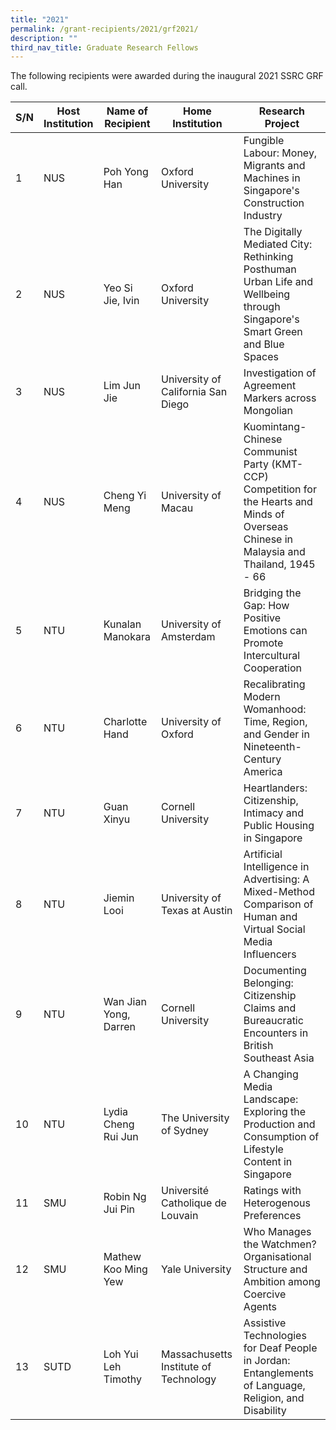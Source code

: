 ```yaml
---
title: "2021"
permalink: /grant-recipients/2021/grf2021/
description: ""
third_nav_title: Graduate Research Fellows
---
```


The following recipients were awarded during the inaugural 2021 SSRC GRF call. 

| S/N | Host Institution | Name of Recipient | Home Institution | Research Project
| -------- | -------- | -------- |-------- |-------- |
| 1    | NUS     | Poh Yong Han   | Oxford University | Fungible Labour: Money, Migrants and Machines in Singapore's Construction Industry |
|2   | NUS | Yeo Si Jie, Ivin | Oxford University |The Digitally Mediated City: Rethinking Posthuman Urban Life and Wellbeing through Singapore's Smart Green and Blue Spaces |
|3| NUS| Lim Jun Jie | University of California San Diego | Investigation of Agreement Markers across Mongolian | 
| 4 | NUS | Cheng Yi Meng| University of Macau | Kuomintang-Chinese Communist Party (KMT-CCP) Competition for the Hearts and Minds of Overseas Chinese in Malaysia and Thailand, 1945 - 66 | 
| 5 | NTU | Kunalan Manokara | University of Amsterdam | Bridging the Gap: How Positive Emotions can Promote Intercultural Cooperation | 
|6| NTU | Charlotte Hand | University of Oxford | Recalibrating Modern Womanhood: Time, Region, and Gender in Nineteenth-Century America| 
|7| NTU | Guan Xinyu | Cornell University | Heartlanders: Citizenship, Intimacy and Public Housing in Singapore| 
|8| NTU | Jiemin Looi | University of Texas at Austin | Artificial Intelligence in Advertising: A Mixed-Method Comparison of Human and Virtual Social Media Influencers | 
|9| NTU | Wan Jian Yong, Darren | Cornell University | Documenting Belonging: Citizenship Claims and Bureaucratic Encounters in British Southeast Asia| 
|10| NTU | Lydia Cheng Rui Jun | The University of Sydney| A Changing Media Landscape: Exploring the Production and Consumption of Lifestyle Content in Singapore | 
|11| SMU | Robin Ng Jui Pin | Université Catholique de Louvain | Ratings with Heterogenous Preferences| 
|12| SMU| Mathew Koo Ming Yew | Yale University | Who Manages the Watchmen? Organisational Structure and Ambition among Coercive Agents| 
|13| SUTD | Loh Yui Leh Timothy | Massachusetts Institute of Technology | Assistive Technologies for Deaf People in Jordan: Entanglements of Language, Religion, and Disability